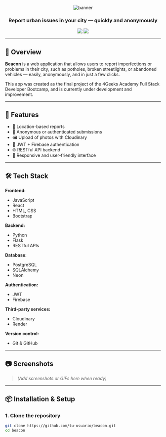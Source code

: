 <!-- Banner -->
<p align="center">
  <img src="https://capsule-render.vercel.app/api?type=waving&color=0:5C258D,100:4389A2&height=180&section=header&text=Beacon%20🚨&fontSize=40&fontAlign=50&fontColor=ffffff" alt="banner"/>
</p>

<h3 align="center">Report urban issues in your city — quickly and anonymously</h3>

<p align="center">
  <img src="https://img.shields.io/badge/Status-In%20Progress-yellow?style=flat-square" />
  <img src="https://img.shields.io/badge/License-MIT-blue?style=flat-square" />
</p>

---

## 📌 Overview

**Beacon** is a web application that allows users to report imperfections or problems in their city, such as potholes, broken streetlights, or abandoned vehicles — easily, anonymously, and in just a few clicks.

This app was created as the final project of the 4Geeks Academy Full Stack Developer Bootcamp, and is currently under development and improvement.

---

## 🚀 Features

- 📍 Location-based reports
- 📝 Anonymous or authenticated submissions
- 🖼️ Upload of photos with Cloudinary
- 🔐 JWT + Firebase authentication
- 🌐 RESTful API backend
- 🧩 Responsive and user-friendly interface

---

## 🛠️ Tech Stack

**Frontend:**

- JavaScript
- React
- HTML, CSS
- Bootstrap

**Backend:**

- Python
- Flask
- RESTful APIs

**Database:**

- PostgreSQL
- SQLAlchemy
- Neon

**Authentication:**

- JWT
- Firebase

**Third-party services:**

- Cloudinary
- Render

**Version control:**

- Git & GitHub

---

## 📷 Screenshots

> *(Add screenshots or GIFs here when ready)*

---

## 📦 Installation & Setup

### 1. Clone the repository

```bash
git clone https://github.com/tu-usuario/beacon.git
cd beacon
